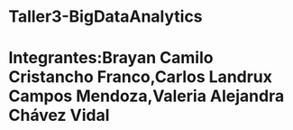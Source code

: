 # Taller3-BigDataAnalytics
# Integrantes:Brayan Camilo Cristancho Franco,Carlos Landrux Campos Mendoza,Valeria Alejandra Chávez Vidal